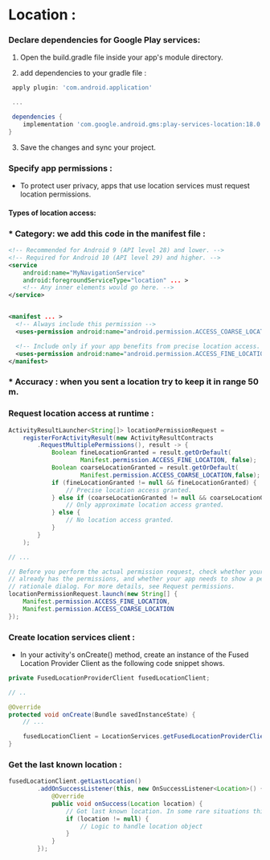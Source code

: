 # Location :

### Declare dependencies for Google Play services:

1. Open the build.gradle file inside your app's module directory.

2. add dependencies to your gradle file :

```groovy
 apply plugin: 'com.android.application'

 ...

 dependencies {
    implementation 'com.google.android.gms:play-services-location:18.0.0'
}
```

3. Save the changes and sync your project.

### Specify app permissions :

* To protect user privacy, apps that use location services must request location permissions.

#### Types of location access:

### * Category: we add this code in the manifest file :

```xml
<!-- Recommended for Android 9 (API level 28) and lower. -->
<!-- Required for Android 10 (API level 29) and higher. -->
<service
    android:name="MyNavigationService"
    android:foregroundServiceType="location" ... >
    <!-- Any inner elements would go here. -->
</service>
```

```xml

<manifest ... >
  <!-- Always include this permission -->
  <uses-permission android:name="android.permission.ACCESS_COARSE_LOCATION" />

  <!-- Include only if your app benefits from precise location access. -->
  <uses-permission android:name="android.permission.ACCESS_FINE_LOCATION" />
</manifest>

```

### * Accuracy : when you sent a location try to keep it in range 50 m.

### Request location access at runtime :


```java
ActivityResultLauncher<String[]> locationPermissionRequest =
    registerForActivityResult(new ActivityResultContracts
        .RequestMultiplePermissions(), result -> {
            Boolean fineLocationGranted = result.getOrDefault(
                    Manifest.permission.ACCESS_FINE_LOCATION, false);
            Boolean coarseLocationGranted = result.getOrDefault(
                    Manifest.permission.ACCESS_COARSE_LOCATION,false);
            if (fineLocationGranted != null && fineLocationGranted) {
                // Precise location access granted.
            } else if (coarseLocationGranted != null && coarseLocationGranted) {
                // Only approximate location access granted.
            } else {
                // No location access granted.
            }
        }
    );

// ...

// Before you perform the actual permission request, check whether your app
// already has the permissions, and whether your app needs to show a permission
// rationale dialog. For more details, see Request permissions.
locationPermissionRequest.launch(new String[] {
    Manifest.permission.ACCESS_FINE_LOCATION,
    Manifest.permission.ACCESS_COARSE_LOCATION
});

```
### Create location services client :

* In your activity's onCreate() method, create an instance of the Fused Location Provider Client as the following code snippet shows.

```java
private FusedLocationProviderClient fusedLocationClient;

// ..

@Override
protected void onCreate(Bundle savedInstanceState) {
    // ...

    fusedLocationClient = LocationServices.getFusedLocationProviderClient(this);
}
```

### Get the last known location :

```java
fusedLocationClient.getLastLocation()
        .addOnSuccessListener(this, new OnSuccessListener<Location>() {
            @Override
            public void onSuccess(Location location) {
                // Got last known location. In some rare situations this can be null.
                if (location != null) {
                    // Logic to handle location object
                }
            }
        });

```



